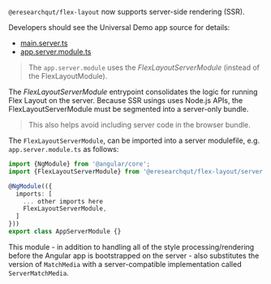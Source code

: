 `@eresearchqut/flex-layout` now supports server-side rendering (SSR). 

Developers should see the Universal Demo app source for details:

*  [main.server.ts](https://github.com/angular/flex-layout/blob/95a6e83bc9ce67a218d0b14e994ad41229b3ee75/src/apps/universal-app/src/main.server.ts)
*  [app.server.module.ts](https://github.com/angular/flex-layout/blob/95a6e83bc9ce67a218d0b14e994ad41229b3ee75/src/apps/universal-app/src/app/app.server.module.ts)

>  The `app.server.module` uses the *FlexLayoutServerModule* (instead of the FlexLayoutModule). 

The *FlexLayoutServerModule* entrypoint consolidates the logic for running Flex Layout on the server. Because SSR usings uses Node.js APIs, the FlexLayoutServerModule must be segmented into a server-only bundle. 

> This also helps avoid including server code in the browser bundle.

The `FlexLayoutServerModule`, can be imported into a server modulefile, e.g. `app.server.module.ts` as follows: 

```typescript
import {NgModule} from '@angular/core';
import {FlexLayoutServerModule} from '@eresearchqut/flex-layout/server';

@NgModule(({
  imports: [
    ... other imports here
    FlexLayoutServerModule,
  ]
}))
export class AppServerModule {}
```

This module - in addition to handling all of the style processing/rendering before the Angular app is
bootstrapped on the server - also substitutes the version of `MatchMedia` with a server-compatible
implementation called `ServerMatchMedia`.